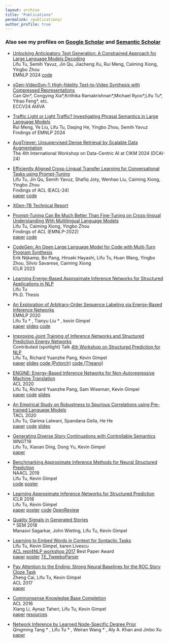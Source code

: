 ```yaml
---
layout: archive
title: "Publications"
permalink: /publications/
author_profile: true
---
```


### Also see my profiles on [Google Scholar](https://scholar.google.com/citations?hl=en&user=nSJrzBwAAAAJ) and [Semantic Scholar](https://www.semanticscholar.org/author/Lifu-Tu/3376969)


- [Unlocking Anticipatory Text Generation: A Constrained Approach for Large Language Models Decoding
](https://arxiv.org/pdf/2312.06149.pdf)
<br/> Lifu Tu, Semih Yavuz, Jin Qu, Jiacheng Xu, Rui Meng, Caiming Xiong, Yingbo Zhou
<br/> EMNLP 2024 [code](https://github.com/%20SalesforceAIResearch/Unlocking-TextGen)

- [xGen-VideoSyn-1: High-fidelity Text-to-Video Synthesis with Compressed Representations
](https://arxiv.org/abs/2408.12590)
<br/> Can Qin*, Congying Xia*,Krithika Ramakrishnan*,Michael Ryoo*,Lifu Tu*, Yihao Feng*, etc.
<br/> ECCV24 AI4VA

- [Traffic Light or Light Traffic? Investigating Phrasal Semantics in Large Language Models
](https://arxiv.org/pdf/2410.02308)
<br/>  Rui Meng, Ye Liu, Lifu Tu, Daqing He, Yingbo Zhou, Semih Yavuz
<br/> Findings of EMNLP 2024

- [AugTriever: Unsupervised Dense Retrieval by Scalable Data Augmentation
](https://arxiv.org/pdf/2212.08841.pdf)
<br/> The 4th International Workshop on Data-Centric AI at CIKM 2024 (DCAI-24)

- [Efficiently Aligned Cross-Lingual Transfer Learning for Conversational Tasks using Prompt-Tuning
](https://arxiv.org/pdf/2304.01295.pdf)
<br/> Lifu Tu, Jin Qu, Semih Yavuz, Shafiq Joty, Wenhao Liu, Caiming Xiong, Yingbo Zhou
<br/> Findings of ACL (EACL-24)
<br/> [paper](https://arxiv.org/pdf/2304.01295.pdf) [code](https://github.com/salesforce/FewXC)

- [XGen-7B Technical Report](https://arxiv.org/pdf/2309.03450.pdf)


- [Prompt-Tuning Can Be Much Better Than Fine-Tuning on Cross-lingual Understanding With Multilingual Language Models](https://arxiv.org/pdf/2210.12360.pdf)
<br/> Lifu Tu, Caiming Xiong, Yingbo Zhou
<br/> Findings of ACL (EMNLP-2022)
<br/> [paper](https://arxiv.org/pdf/2210.12360.pdf) [code](https://github.com/salesforce/MPT)

- [CodeGen: An Open Large Language Model for Code with Multi-Turn Program Synthesis](https://arxiv.org/abs/2203.13474)
<br/> Erik Nijkamp, Bo Pang, Hiroaki Hayashi, Lifu Tu, Huan Wang, Yingbo Zhou, Silvio Savarese, Caiming Xiong
<br/> ICLR 2023

- [Learning Energy-Based Approximate Inference Networks for Structured Applications in NLP](https://arxiv.org/pdf/2108.12522.pdf)
<br/> Lifu Tu
<br/> Ph.D. Thesis


- [An Exploration of Arbitrary-Order Sequence Labeling via Energy-Based Inference Networks](https://arxiv.org/pdf/2010.02789.pdf)
<br/> EMNLP 2020
<br/> Lifu Tu * , Tianyu Liu * , kevin Gimpel
<br/> [paper](https://arxiv.org/abs/2010.02789.pdf") [slides](http://lifu-tu.github.io/files/HighOrderEMNLP2020.pdf) [code](https://github.com/tyliupku/Arbitrary-Order-Infnet)


- [Improving Joint Training of Inference Networks and Structured Prediction Energy Networks](https://arxiv.org/abs/1911.02891)
<br/> Contributed (spotlight) Talk [4th Workshop on Structured Prediction for NLP](https://structuredprediction.github.io/SPNLP20/schedule/)
<br/> Lifu Tu, Richard Yuanzhe Pang, Kevin Gimpel
<br/> [paper]()  [slides](http://lifu-tu.github.io/files/spnlpEMNLP2020.pdf)  [code (Pytorch)](https://github.com/tyliupku/Arbitrary-Order-Infnet)  [code (Theano)](https://github.com/lifu-tu/adv_infnet_joint")


- [ENGINE: Energy-Based Inference Networks for Non-Autoregressive Machine Translation](https://arxiv.org/abs/2005.00850)
<br/> ACL 2020
<br/> Lifu Tu, Richard Yuanzhe Pang, Sam Wiseman, Kevin Gimpel
<br/> [paper](https://arxiv.org/abs/2005.00850) [code](https://github.com/lifu-tu/ENGINE) [slides](http://lifu-tu.github.io/files/ACL2020Talk.pdf)


- [An Empirical Study on Robustness to Spurious Correlations using Pre-trained Language Models](https://arxiv.org/abs/2007.06778)
<br/> TACL 2020
<br/> Lifu Tu, Garima Lalwani, Spandana Gella, He He
<br/> [paper](https://arxiv.org/abs/2007.06778) [code](https://github.com/lifu-tu/Study-NLP-Robustness) [slides](http://lifu-tu.github.io/files/TACL2020.pdf)

- [Generating Diverse Story Continuations with Controllable Semantics](https://arxiv.org/pdf/1909.13434.pdf)
<br/> WNGT19
<br/> Lifu Tu, Xiaoan Ding, Dong Yu, Kevin Gimpel
<br/> [paper](https://arxiv.org/pdf/1909.13434.pdf)

- [Benchmarking Approximate Inference Methods for Neural Structured Prediction](https://arxiv.org/abs/1904.01138)
<br/> NAACL 2019
<br/> Lifu Tu, Kevin Gimpel
<br/> [code](https://github.com/lifu-tu/BenchmarkingApproximateInference) [poster](http://lifu-tu.github.io/files/Benchmarking_Approximate_Inference_poster.pdf)
 
- [Learning Approximate Inference Networks for Structured Prediction](https://arxiv.org/abs/1803.03376)
<br/> ICLR 2018
<br/> Lifu Tu, Kevin Gimpel
<br/> [paper]() [poster](http://lifu-tu.github.io/files/InfNet_poster.pdf) [code](https://github.com/lifu-tu/INFNET) [OpenReview](https://openreview.net/forum?id=H1WgVz-AZ) 


- [Quality Signals in Generated Stories](http://ttic.uchicago.edu/~kgimpel/papers/sagarkar+etal.starsem18.pdf) 
<br/> * SEM 2018
<br/> Manasvi Sagarkar, John Wieting, Lifu Tu, Kevin Gimpel

 - [Learning to Embed Words in Context for Syntactic Tasks](https://arxiv.org/abs/1706.02807)
<br/> Lifu Tu, Kevin Gimpel, karen Livescu
<br/> [ACL repl4NLP workshop 2017](https://sites.google.com/site/repl4nlp2017/accepted-papers) Best Paper Award
<br/> [paper](https://arxiv.org/abs/1706.02807) [poster](http://lifu-tu.github.io/files/rep4nlp.pdf) [TE\_TweeboParser](https://github.com/lifu-tu/TE_TweeboParser")


- [Pay Attention to the Ending: Strong Neural Baselines for the ROC Story Cloze Task](https://aclanthology.org/P17-2097/)
<br/> Zheng Cai, Lifu Tu, Kevin Gimpel
<br/> ACL 2017
<br/> [paper](https://aclanthology.org/P17-2097/)


- [Commonsense Knowledge Base Completion](http://aclweb.org/anthology/P16-1137)
<br/> ACL 2016
<br/> Xiang Li, Aynaz Taheri, Lifu Tu, Kevin Gimpel
<br/> [paper](http://aclweb.org/anthology/P16-1137) [resources](http://ttic.uchicago.edu/~kgimpel/commonsense.html)


- [Network Inference by Learned Node-Specific Degree Prior](https://arxiv.org/pdf/1602.02386v1.pdf)
<br/> Qingming Tang * , Lifu Tu * , Weiran Wang * , Aly A. Khan and Jinbo Xu
<br/> [paper](https://arxiv.org/pdf/1602.02386v1.pdf)

<!--
#{% if author.googlescholar %}
  You can also find my articles on <u><a href="{{author.googlescholar}}">my Google Scholar profile</a>.</u>
#{% endif %}

#{% include base_path %}

#{% for post in site.publications reversed %}
#  {% include archive-single.html %}
#{% endfor %}

-->
